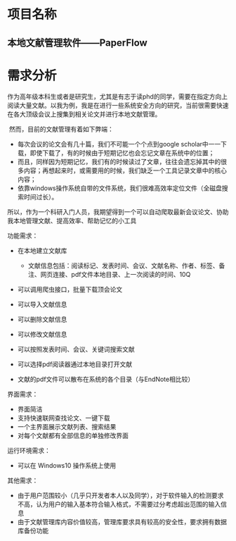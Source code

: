# 项目名称

## 本地文献管理软件——PaperFlow

# 需求分析

​		作为高年级本科生或者是研究生，尤其是有志于读phd的同学，需要在指定方向上阅读大量文献。以我为例，我是在进行一些系统安全方向的研究，当前很需要快速在各大顶级会议上搜集到相关论文并进行本地文献管理。

​		然而，目前的文献管理有着如下弊端：

- 每次会议的论文会有几十篇，我们不可能一个个点到google scholar中一一下载，即使下载了，有的时候由于短期记忆也会忘记文章在系统中的位置；
- 而且，同样因为短期记忆，我们有的时候读过了文章，往往会遗忘掉其中的很多内容；再想起来时，或需要用的时候，我们缺乏一个工具记录文章中的核心内容；
- 依靠windows操作系统自带的文件系统，我们很难高效率定位文件（全磁盘搜索时间过长）。

​		所以，作为一个科研入门人员，我期望得到一个可以自动爬取最新会议论文、协助我本地管理文献、提高效率、帮助记忆的小工具



功能需求：

- 在本地建立文献库
  
  - 文献信息包括：阅读标记、发表时间、会议、文献名称、作者、标签、备注、网页连接、pdf文件本地目录、上一次阅读的时间、10Q

- 可以调用爬虫接口，批量下载顶会论文
  
- 可以导入文献信息

- 可以删除文献信息

- 可以修改文献信息

- 可以按照发表时间、会议、关键词搜索文献

- 可以选择pdf阅读器通过本地目录打开文献

- 文献的pdf文件可以散布在系统的各个目录（与EndNote相比较）

界面需求：

- 界面简洁
- 支持快速联网查找论文、一键下载
- 一个主界面展示文献列表、搜索结果
- 对每个文献都有全部信息的单独修改界面

运行环境需求：

- 可以在 Windows10 操作系统上使用

其他需求：

- 由于用户范围较小（几乎只开发者本人以及同学），对于软件输入的检测要求不高，认为用户的输入基本符合输入格式，不需要过分考虑超出范围的输入信息
- 由于文献管理库内容价值较高，管理库要求具有较高的安全性，要求拥有数据库备份功能
